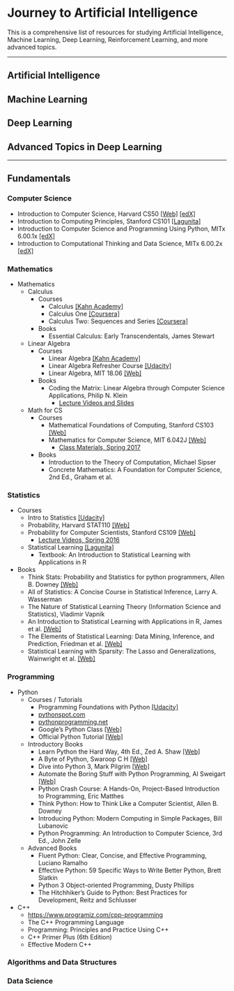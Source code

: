 # Journey to Artificial Intelligence
This is a comprehensive list of resources for studying Artificial Intelligence, Machine Learning, Deep Learning, Reinforcement Learning, and more advanced topics.

---

## Artificial Intelligence

## Machine Learning

## Deep Learning

## Advanced Topics in Deep Learning

---

## Fundamentals

### Computer Science
- Introduction to Computer Science, Harvard CS50 [[Web]](https://cs50.harvard.edu/)  [[edX]](https://www.edx.org/course/introduction-computer-science-harvardx-cs50x)
- Introduction to Computing Principles, Stanford CS101 [[Lagunita]](https://lagunita.stanford.edu/courses/Engineering/CS101/Summer2014/about)
- Introduction to Computer Science and Programming Using Python, MITx 6.00.1x [[edX]](https://www.edx.org/course/introduction-computer-science-mitx-6-00-1x-10)
- Introduction to Computational Thinking and Data Science, MITx 6.00.2x [[edX]](https://www.edx.org/course/introduction-computational-thinking-data-mitx-6-00-2x-5)

### Mathematics
- Mathematics
  - Calculus
    - Courses
      - Calculus [[Kahn Academy]](https://www.khanacademy.org/math/calculus-home)
      - Calculus One [[Coursera]](https://www.coursera.org/learn/calculus1)
      - Calculus Two: Sequences and Series [[Coursera]](https://www.coursera.org/learn/advanced-calculus)
    - Books
      - Essential Calculus: Early Transcendentals, James Stewart
  - Linear Algebra
    - Courses
      - Linear Algebra [[Kahn Academy]](https://www.khanacademy.org/math/linear-algebra)
      - Linear Algebra Refresher Course [[Udacity]](https://www.udacity.com/course/linear-algebra-refresher-course--ud953)
      - Linear Algebra, MIT 18.06 [[Web]](https://ocw.mit.edu/courses/mathematics/18-06-linear-algebra-spring-2010/)
    - Books
      - Coding the Matrix: Linear Algebra through Computer Science Applications, Philip N. Klein
        - [Lecture Videos and Slides](http://cs.brown.edu/courses/cs053/current/index.htm)
  - Math for CS
    - Courses
      - Mathematical Foundations of Computing, Stanford CS103 [[Web]](http://web.stanford.edu/class/cs103/)
      - Mathematics for Computer Science, MIT 6.042J [[Web]](https://ocw.mit.edu/courses/electrical-engineering-and-computer-science/6-042j-mathematics-for-computer-science-spring-2015/index.htm)
        - [Class Materials, Spring 2017](https://learning-modules.mit.edu/materials/index.html?uuid=/course/6/sp17/6.042#materials)
    - Books
      - Introduction to the Theory of Computation, Michael Sipser
      - Concrete Mathematics: A Foundation for Computer Science, 2nd Ed., Graham et al.

### Statistics
- Courses
  - Intro to Statistics [[Udacity]](https://www.udacity.com/course/intro-to-statistics--st101)
  - Probability, Harvard STAT110 [[Web]](http://projects.iq.harvard.edu/stat110)
  - Probability for Computer Scientists, Stanford CS109 [[Web]](http://web.stanford.edu/class/cs109/)
    - [Lecture Videos, Spring 2016](http://web.stanford.edu/class/archive/cs/cs109/cs109.1166//handouts/overview.html)
  - Statistical Learning [[Lagunita]](https://lagunita.stanford.edu/courses/HumanitiesScience/StatLearning/Winter2014/about)
    - Textbook: An Introduction to Statistical Learning with Applications in R
- Books
  - Think Stats: Probability and Statistics for python programmers, Allen B. Downey [[Web]](http://greenteapress.com/wp/think-stats-2e/)
  - All of Statistics: A Concise Course in Statistical Inference, Larry A. Wasserman
  - The Nature of Statistical Learning Theory (Information Science and Statistics), Vladimir Vapnik
  - An Introduction to Statistical Learning with Applications in R, James et al. [[Web]](http://www-bcf.usc.edu/~gareth/ISL/)
  - The Elements of Statistical Learning: Data Mining, Inference, and Prediction, Friedman et al. [[Web]](http://statweb.stanford.edu/~tibs/ElemStatLearn/)
  - Statistical Learning with Sparsity: The Lasso and Generalizations, Wainwright et al. [[Web]](http://web.stanford.edu/~hastie/StatLearnSparsity/)

### Programming
- Python
  - Courses / Tutorials
    - Programming Foundations with Python [[Udacity]](https://www.udacity.com/course/programming-foundations-with-python--ud036)
    - [pythonspot.com](https://pythonspot.com/)
    - [pythonprogramming.net](https://pythonprogramming.net)
    - Google’s Python Class [[Web]](https://developers.google.com/edu/python/)
    - Official Python Tutorial [[Web]](https://docs.python.org/3/)
  - Introductory Books
    - Learn Python the Hard Way, 4th Ed., Zed A. Shaw [[Web]](https://learnpythonthehardway.org/python3/)
    - A Byte of Python, Swaroop C H [[Web]](https://python.swaroopch.com/)
    - Dive into Python 3, Mark Pilgrim [[Web]](http://www.diveintopython3.net/)
    - Automate the Boring Stuff with Python Programming, Al Sweigart [[Web]](https://automatetheboringstuff.com/)
    - Python Crash Course: A Hands-On, Project-Based Introduction to Programming, Eric Matthes
    - Think Python: How to Think Like a Computer Scientist, Allen B. Downey
    - Introducing Python: Modern Computing in Simple Packages, Bill Lubanovic
    - Python Programming: An Introduction to Computer Science, 3rd Ed., John Zelle
  - Advanced Books
    - Fluent Python: Clear, Concise, and Effective Programming, Luciano Ramalho
    - Effective Python: 59 Specific Ways to Write Better Python, Brett Slatkin
    - Python 3 Object-oriented Programming, Dusty Phillips
    - The Hitchhiker’s Guide to Python: Best Practices for Development, Reitz and Schlusser
- C++
  - https://www.programiz.com/cpp-programming
  - The C++ Programming Language
  - Programming: Principles and Practice Using C++
  - C++ Primer Plus (6th Edition)
  - Effective Modern C++

### Algorithms and Data Structures

### Data Science
